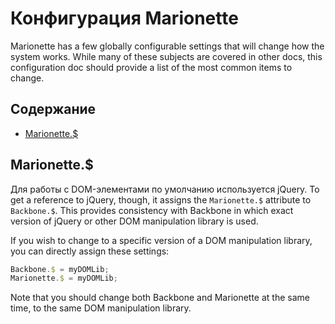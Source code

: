 # Конфигурация Marionette

Marionette has a few globally configurable settings that will
change how the system works. While many of these subjects are covered
in other docs, this configuration doc should provide a list of the
most common items to change.

## Содержание

* [Marionette.$](#marionette_)

## Marionette.$

Для работы с DOM-элементами по умолчанию используется jQuery. To get a reference to jQuery, though, it assigns the `Marionette.$` attribute to `Backbone.$`. This provides consistency with Backbone in which exact version of jQuery or other DOM manipulation library is used.

If you wish to change to a specific version of a DOM manipulation
library, you can directly assign these settings:

```js
Backbone.$ = myDOMLib;
Marionette.$ = myDOMLib;
```

Note that you should change both Backbone and Marionette at the same
time, to the same DOM manipulation library.